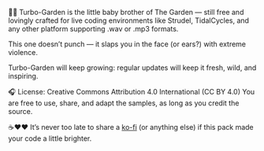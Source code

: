 🌿💥 Turbo-Garden is the little baby brother of The Garden — still free and lovingly crafted for live coding environments like Strudel, TidalCycles, and any other platform supporting .wav or .mp3 formats.

This one doesn’t punch — it slaps you in the face (or ears?) with extreme violence.

Turbo-Garden will keep growing: regular updates will keep it fresh, wild, and inspiring.

🎧 License: Creative Commons Attribution 4.0 International (CC BY 4.0)
You are free to use, share, and adapt the samples, as long as you credit the source.

☕❤️❤️ It’s never too late to share a [ko-fi](https://ko-fi.com/mot4i) (or anything else) if this pack made your code a little brighter.
